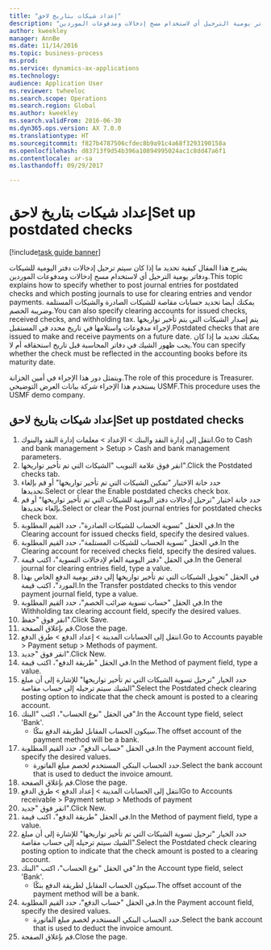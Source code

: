 ```yaml
--- 
title: "إعداد شيكات بتاريخ لاحق"
description: "يشرح هذا المقال كيفية تحديد ما إذا كان سيتم ترحيل إدخالات دفتر اليومية للشيكات ودفاتر يومية الترحيل أي لاستخدام مسح إدخالات ومدفوعات الموردين."
author: kweekley
manager: AnnBe
ms.date: 11/14/2016
ms.topic: business-process
ms.prod: 
ms.service: dynamics-ax-applications
ms.technology: 
audience: Application User
ms.reviewer: twheeloc
ms.search.scope: Operations
ms.search.region: Global
ms.author: kweekley
ms.search.validFrom: 2016-06-30
ms.dyn365.ops.version: AX 7.0.0
ms.translationtype: HT
ms.sourcegitcommit: f827b4787506cfdec8b9a91c4a68f3293190158a
ms.openlocfilehash: d83713f9d54b396a10894995024ac1c8dd47a6f1
ms.contentlocale: ar-sa
ms.lasthandoff: 09/29/2017

---
```

# <a name="set-up-postdated-checks"></a><span data-ttu-id="b3178-103">إعداد شيكات بتاريخ لاحق</span><span class="sxs-lookup"><span data-stu-id="b3178-103">Set up postdated checks</span></span>

[!include[task guide banner](../../includes/task-guide-banner.md)]

<span data-ttu-id="b3178-104">يشرح هذا المقال كيفية تحديد ما إذا كان سيتم ترحيل إدخالات دفتر اليومية للشيكات ودفاتر يومية الترحيل أي لاستخدام مسح إدخالات ومدفوعات الموردين.</span><span class="sxs-lookup"><span data-stu-id="b3178-104">This topic explains how to specify whether to post journal entries for postdated checks and which posting journals to use for clearing entries and vendor payments.</span></span> <span data-ttu-id="b3178-105">يمكنك أيضا تحديد حسابات مقاصة للشيكات الصادرة والشيكات المستلمة وضريبة الخصم.</span><span class="sxs-lookup"><span data-stu-id="b3178-105">You can also specify clearing accounts for issued checks, received checks, and withholding tax.</span></span> <span data-ttu-id="b3178-106">يتم إصدار الشيكات التي يتم تأخير تواريخها لإجراء مدفوعات واستلامها في تاريخ محدد في المستقبل.</span><span class="sxs-lookup"><span data-stu-id="b3178-106">Postdated checks that are issued to make and receive payments on a future date.</span></span> <span data-ttu-id="b3178-107">يمكنك تحديد ما إذا كان يجب ظهور الشيك في دفاتر المحاسبة قبل تاريخ استحقاقه أم لا.</span><span class="sxs-lookup"><span data-stu-id="b3178-107">You can specify whether the check must be reflected in the accounting books before its maturity date.</span></span>



<span data-ttu-id="b3178-108">ويتمثل دور هذا الإجراء في أمين الخزانة.</span><span class="sxs-lookup"><span data-stu-id="b3178-108">The role of this procedure is Treasurer.</span></span> <span data-ttu-id="b3178-109">يستخدم هذا الإجراء شركة بيانات العرض التوضيحي USMF.</span><span class="sxs-lookup"><span data-stu-id="b3178-109">This procedure uses the USMF demo company.</span></span>


## <a name="set-up-postdated-checks"></a><span data-ttu-id="b3178-110">إعداد شيكات بتاريخ لاحق</span><span class="sxs-lookup"><span data-stu-id="b3178-110">Set up postdated checks</span></span>
1. <span data-ttu-id="b3178-111">انتقل إلى إدارة النقد والبنك > الإعداد > معلمات إدارة النقد والبنوك.</span><span class="sxs-lookup"><span data-stu-id="b3178-111">Go to Cash and bank management > Setup > Cash and bank management parameters.</span></span>
2. <span data-ttu-id="b3178-112">انقر فوق علامة التبويب "الشيكات التي تم تأخير تواريخها".</span><span class="sxs-lookup"><span data-stu-id="b3178-112">Click the Postdated checks tab.</span></span>
3. <span data-ttu-id="b3178-113">حدد خانة الاختيار "تمكين الشيكات التي تم تأخير تواريخها" أو قم بإلغاء تحديدها.</span><span class="sxs-lookup"><span data-stu-id="b3178-113">Select or clear the Enable postdated checks check box.</span></span>
4. <span data-ttu-id="b3178-114">حدد خانة اختيار "ترحيل إدخالات دفتر اليومية للشيكات التي تم تأخير تواريخها" أو قم بإلغاء تحديدها.</span><span class="sxs-lookup"><span data-stu-id="b3178-114">Select or clear the Post journal entries for postdated checks check box.</span></span>
5. <span data-ttu-id="b3178-115">في الحقل "تسوية الحساب للشيكات الصادرة"، حدد القيم المطلوبة.</span><span class="sxs-lookup"><span data-stu-id="b3178-115">In the Clearing account for issued checks field, specify the desired values.</span></span>
6. <span data-ttu-id="b3178-116">في الحقل "تسوية الحساب للشيكات المستلمة"، حدد القيم المطلوبة.</span><span class="sxs-lookup"><span data-stu-id="b3178-116">In the Clearing account for received checks field, specify the desired values.</span></span>
7. <span data-ttu-id="b3178-117">في الحقل "دفتر اليومية العام لإدخالات التسوية"، اكتب قيمة.</span><span class="sxs-lookup"><span data-stu-id="b3178-117">In the General journal for clearing entries field, type a value.</span></span>
8. <span data-ttu-id="b3178-118">في الحقل "تحويل الشيكات التي تم تأخير تواريخها إلى دفتر يومية الدفع الخاص بهذا المورد"، اكتب قيمة.</span><span class="sxs-lookup"><span data-stu-id="b3178-118">In the Transfer postdated checks to this vendor payment journal field, type a value.</span></span>
9. <span data-ttu-id="b3178-119">في الحقل "حساب تسوية ضرائب الخصم"، حدد القيم المطلوبة.</span><span class="sxs-lookup"><span data-stu-id="b3178-119">In the Withholding tax clearing account field, specify the desired values.</span></span>
10. <span data-ttu-id="b3178-120">انقر فوق "حفظ".</span><span class="sxs-lookup"><span data-stu-id="b3178-120">Click Save.</span></span>
11. <span data-ttu-id="b3178-121">قم بإغلاق الصفحة.</span><span class="sxs-lookup"><span data-stu-id="b3178-121">Close the page.</span></span>
12. <span data-ttu-id="b3178-122">انتقل إلى الحسابات المدينة > إعداد الدفع‬ > طرق الدفع.</span><span class="sxs-lookup"><span data-stu-id="b3178-122">Go to Accounts payable > Payment setup > Methods of payment.</span></span>
13. <span data-ttu-id="b3178-123">انقر فوق "جديد".</span><span class="sxs-lookup"><span data-stu-id="b3178-123">Click New.</span></span>
14. <span data-ttu-id="b3178-124">في الحقل "طريقة الدفع"، اكتب قيمة.</span><span class="sxs-lookup"><span data-stu-id="b3178-124">In the Method of payment field, type a value.</span></span>
15. <span data-ttu-id="b3178-125">حدد الخيار "ترحيل تسوية الشيكات التي تم تأخير تواريخها" للإشارة إلى أن مبلغ الشيك سيتم ترحيله إلى حساب مقاصة".</span><span class="sxs-lookup"><span data-stu-id="b3178-125">Select the Postdated check clearing posting option to indicate that the check amount is posted to a clearing account.</span></span>
16. <span data-ttu-id="b3178-126">في الحقل "نوع الحساب"، اكتب "البنك‬".</span><span class="sxs-lookup"><span data-stu-id="b3178-126">In the Account type field, select 'Bank'.</span></span>
    * <span data-ttu-id="b3178-127">سيكون الحساب المقابل لطريقة الدفع بنكًا.</span><span class="sxs-lookup"><span data-stu-id="b3178-127">The offset account of the payment method will be a bank.</span></span>  
17. <span data-ttu-id="b3178-128">في الحقل "حساب الدفع"، حدد القيم المطلوبة.</span><span class="sxs-lookup"><span data-stu-id="b3178-128">In the Payment account field, specify the desired values.</span></span>
    * <span data-ttu-id="b3178-129">حدد الحساب البنكي المستخدم لخصم مبلغ الفاتورة.</span><span class="sxs-lookup"><span data-stu-id="b3178-129">Select the bank account that is used to deduct the invoice amount.</span></span>  
18. <span data-ttu-id="b3178-130">قم بإغلاق الصفحة.</span><span class="sxs-lookup"><span data-stu-id="b3178-130">Close the page.</span></span>
19. <span data-ttu-id="b3178-131">انتقل إلى الحسابات المدينة > إعداد الدفع > طرق الدفع</span><span class="sxs-lookup"><span data-stu-id="b3178-131">Go to Accounts receivable > Payment setup > Methods of payment</span></span>
20. <span data-ttu-id="b3178-132">انقر فوق "جديد".</span><span class="sxs-lookup"><span data-stu-id="b3178-132">Click New.</span></span>
21. <span data-ttu-id="b3178-133">في الحقل "طريقة الدفع"، اكتب قيمة.</span><span class="sxs-lookup"><span data-stu-id="b3178-133">In the Method of payment field, type a value.</span></span>
22. <span data-ttu-id="b3178-134">حدد الخيار "ترحيل تسوية الشيكات التي تم تأخير تواريخها" للإشارة إلى أن مبلغ الشيك سيتم ترحيله إلى حساب مقاصة".</span><span class="sxs-lookup"><span data-stu-id="b3178-134">Select the Postdated check clearing posting option to indicate that the check amount is posted to a clearing account.</span></span>
23. <span data-ttu-id="b3178-135">في الحقل "نوع الحساب"، اكتب "البنك‬".</span><span class="sxs-lookup"><span data-stu-id="b3178-135">In the Account type field, select 'Bank'.</span></span>
    * <span data-ttu-id="b3178-136">سيكون الحساب المقابل لطريقة الدفع بنكًا.</span><span class="sxs-lookup"><span data-stu-id="b3178-136">The offset account of the payment method will be a bank.</span></span>  
24. <span data-ttu-id="b3178-137">في الحقل "حساب الدفع"، حدد القيم المطلوبة.</span><span class="sxs-lookup"><span data-stu-id="b3178-137">In the Payment account field, specify the desired values.</span></span>
    * <span data-ttu-id="b3178-138">حدد الحساب البنكي المستخدم لخصم مبلغ الفاتورة.</span><span class="sxs-lookup"><span data-stu-id="b3178-138">Select the bank account that is used to deduct the invoice amount.</span></span>  
25. <span data-ttu-id="b3178-139">قم بإغلاق الصفحة.</span><span class="sxs-lookup"><span data-stu-id="b3178-139">Close the page.</span></span>


